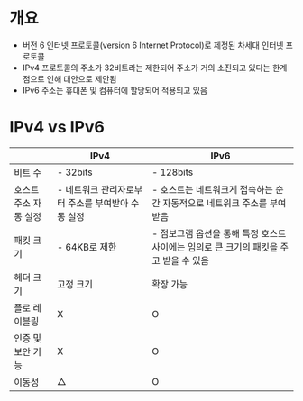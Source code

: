 # 개요
 - 버전 6 인터넷 프로토콜(version 6 Internet Protocol)로 제정된 차세대 인터넷 프로토콜
 - IPv4 프로토콜의 주소가 32비트라는 제한되어 주소가 거의 소진되고 있다는 한계점으로 인해 대안으로 제안됨
 - IPv6 주소는 휴대폰 및 컴퓨터에 할당되어 적용되고 있음

# IPv4 vs IPv6
|        |IPv4  |IPv6  |
|--------|------|------|
|비트 수  |- 32bits      |- 128bits  |
|호스트 주소 자동 설정|- 네트워크 관리자로부터 주소를 부여받아 수동 설정|- 호스트는 네트워크게 접속하는 순간 자동적으로 네트워크 주소를 부여 받음|
|패킷 크기  |- 64KB로 제한|- 점보그램 옵션을 통해 특정 호스트 사이에는 임의로 큰 크기의 패킷을 주고 받을 수 있음
|헤더 크기  |고정 크기|확장 가능|
|플로 레이블링  |X|O|
|인증 및 보안 기능|X|O|
|이동성|△|O|
<!--stackedit_data:
eyJoaXN0b3J5IjpbOTg5ODMwMTUwXX0=
-->